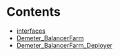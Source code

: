 # Contents

- [interfaces](/contracts/balancer/interfaces)
- [Demeter_BalancerFarm](Demeter_BalancerFarm.sol/contract.Demeter_BalancerFarm.md)
- [Demeter_BalancerFarm_Deployer](Demeter_BalancerFarm_Deployer.sol/contract.Demeter_BalancerFarm_Deployer.md)
